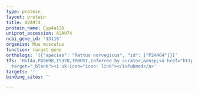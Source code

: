 ```yaml
---
type: protein
layout: protein
title: A2A974
protein_name: Cyp4a12b
uniprot_accession: A2A974
ncbi_gene_id: '13118'
organism: Mus musculus
function: target gene
orthologs: '[{"species": "Rattus norvegicus", "id": ["P24464"]}]'
tfs: 'Hnf4a,P49698,15378,TRRUST,inferred by curator,&ensp;<a href="https://www.ncbi.nlm.nih.gov/pubmed/?term=29087512%5Buid%5D+OR+15155787%5Buid%5D"
  target="_blank"><i uk-icon="icon: link"></i>Pubmed</a>'
targets: ''
binding_sites: ''

---
```

